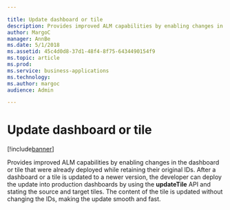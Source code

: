 ```yaml
---

title: Update dashboard or tile
description: Provides improved ALM capabilities by enabling changes in the dashboard or tile that were already deployed while retaining their original IDs.
author: MargoC
manager: AnnBe
ms.date: 5/1/2018
ms.assetid: 45c4d0d8-37d1-48f4-8f75-6434490154f9
ms.topic: article
ms.prod: 
ms.service: business-applications
ms.technology: 
ms.author: margoc
audience: Admin

---
```

#  Update dashboard or tile




[!include[banner](../../../includes/banner.md)]

Provides improved ALM capabilities by enabling changes in the dashboard or tile
that were already deployed while retaining their original IDs. After a dashboard
or a tile is updated to a newer version, the developer can deploy the update
into production dashboards by using the **updateTile** API and stating the
source and target tiles. The content of the tile is updated without changing the
IDs, making the update smooth and fast.
